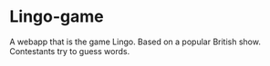 # Lingo-game
A webapp that is the game Lingo. Based on a popular British show. Contestants try to guess words. 
